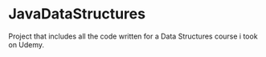 # JavaDataStructures
Project that includes all the code written for a Data Structures course i took on Udemy.
